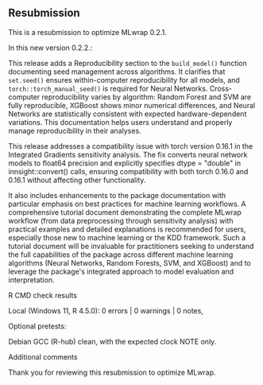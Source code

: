## Resubmission

This is a resubmission to optimize MLwrap 0.2.1.

In this new version 0.2.2.:

This release adds a Reproducibility section to the `build_model()`
function documenting seed management across algorithms. It clarifies
that `set.seed()` ensures within-computer reproducibility for all
models, and `torch::torch_manual_seed()` is required for Neural
Networks. Cross-computer reproducibility varies by algorithm: Random
Forest and SVM are fully reproducible, XGBoost shows minor numerical
differences, and Neural Networks are statistically consistent with
expected hardware-dependent variations. This documentation helps users
understand and properly manage reproducibility in their analyses.

This release addresses a compatibility issue with torch version 0.16.1 in
the Integrated Gradients sensitivity analysis. The fix converts neural network
models to float64 precision and explicitly specifies dtype = "double" in
innsight::convert() calls, ensuring compatibility with both torch 0.16.0 and
0.16.1 without affecting other functionality.

It also includes enhancements to the package documentation with particular
emphasis on best practices for machine learning workflows. A comprehensive
tutorial document demonstrating the complete MLwrap workflow (from data
preprocessing through sensitivity analysis) with practical examples and
detailed explanations is recommended for users, especially those new to
machine learning or the KDD framework. Such a tutorial document will be
invaluable for practitioners seeking to understand the full capabilities of
the package across different machine learning algorithms (Neural Networks,
Random Forests, SVM, and XGBoost) and to leverage the package's integrated
approach to model evaluation and interpretation.

R CMD check results

Local (Windows 11, R 4.5.0): 0 errors \| 0 warnings \| 0 notes,

Optional pretests:

Debian GCC (R-hub) clean, with the expected clock NOTE only.

Additional comments

Thank you for reviewing this resubmission to optimize MLwrap.

